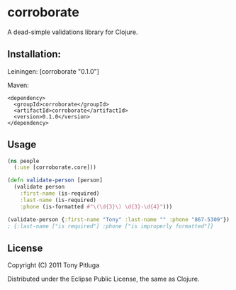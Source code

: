 # corroborate

A dead-simple validations library for Clojure.

## Installation:

Leiningen:
[corroborate "0.1.0"]

Maven:
```
<dependency>
  <groupId>corroborate</groupId>
  <artifactId>corroborate</artifactId>
  <version>0.1.0</version>
</dependency>
```

## Usage

```clojure
(ns people
  (:use [corroborate.core]))

(defn validate-person [person]
  (validate person
    :first-name (is-required)
    :last-name (is-required)
    :phone (is-formatted #"\(\d{3}\) \d{3}-\d{4}")))

(validate-person {:first-name "Tony" :last-name "" :phone "867-5309"})
; {:last-name ["is required"] :phone ["is improperly formatted"]}
```

## License

Copyright (C) 2011 Tony Pitluga

Distributed under the Eclipse Public License, the same as Clojure.
